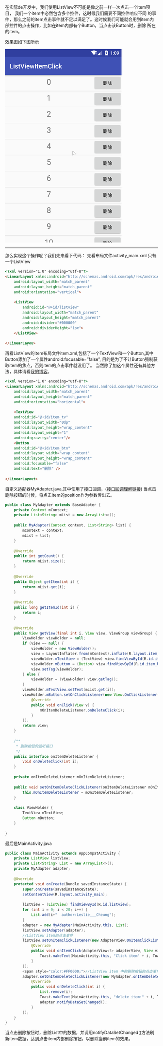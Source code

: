 在实际de开发中，我们使用ListView不可能是像之前一样一次点击一个item项目，
我们一个item中必然包含多个控件，这时候我们需要不同控件响应不同
的事件，那么之前的item点击事件就不足以满足了。这时候我们可能就会用到item内部控件的点击操作，比如在item内部有个Button，当点击该Button时，删除
所在的item。

效果图如下图所示

![itemdeleteclick](https://github.com/love-Leslie-Cheung/Demo-ListViewItemClick/blob/master/show_image/ItemClick.gif)

----------
怎么实现这个操作呢？我们先来看下代码：
先看布局文件activity_main.xml
只有一个ListView
```html
<?xml version="1.0" encoding="utf-8"?>
<LinearLayout xmlns:android="http://schemas.android.com/apk/res/android"
	android:layout_width="match_parent"
	android:layout_height="match_parent"
	android:orientation="vertical">
	
	<ListView
		android:id="@+id/listview"
		android:layout_width="match_parent"
		android:layout_height="match_parent"
		android:divider="#000000"
		android:dividerHeight="1px">
	</ListView>
	
</LinearLayou>
```
再看ListView的item布局文件item.xml,包括了一个TextView和一个Button,其中Button添加了一个属性android:focusable=”false”,
目的是为了不让Button强制获取item的焦点，否则item的点击事件就没用了。
当然除了加这个属性还有其他方法，具体请看[我的博客](https://blog.csdn.net/leslie___cheung/article/details/79721591)。
```html
<?xml version="1.0" encoding="utf-8"?>
<LinearLayout xmlns:android="http://schemas.android.com/apk/res/android"
	android:layout_width="match_parent"
	android:layout_height="match_parent"
	android:orientation="horizontal">
	
	<TextView
	android:id="@+id/item_tv"
	android:layout_width="0dp"
	android:layout_height="wrap_content"
	android:layout_weight="1"
	android:gravity="center"/>
	<Button
	android:id="@+id/item_btn"
	android:layout_width="wrap_content"
	android:layout_height="wrap_content"
	android:focusable="false"
	android:text="删除" />
	
</LinearLayout>
```
自定义适配器MyAdapter.java,其中使用了接口回调，([接口回调理解链接](http://www.importnew.com/19301.html))
当点击删除按钮的时候，将点击item的position作为参数传出去。
```java
public class MyAdapter extends BaseAdapter {  
    private Context mContext;  
    private List<String> mList = new ArrayList<>();  
      
    public MyAdapter(Context context, List<String> list) {  
        mContext = context;  
        mList = list;  
    }  
      
    @Override  
    public int getCount() {  
        return mList.size();  
    }  
      
    @Override  
    public Object getItem(int i) {  
        return mList.get(i);  
    }  
      
    @Override  
    public long getItemId(int i) {  
        return i;  
    }  
      
    @Override  
    public View getView(final int i, View view, ViewGroup viewGroup) {  
        ViewHolder viewHolder = null;  
        if (view == null) {  
            viewHolder = new ViewHolder();  
            view = LayoutInflater.from(mContext).inflate(R.layout.item, null);  
            viewHolder.mTextView = (TextView) view.findViewById(R.id.item_tv);  
            viewHolder.mButton = (Button) view.findViewById(R.id.item_btn);  
            view.setTag(viewHolder);  
        } else {  
            viewHolder = (ViewHolder) view.getTag();  
        }  
        viewHolder.mTextView.setText(mList.get(i));  
        viewHolder.mButton.setOnClickListener(new View.OnClickListener() {  
            @Override  
            public void onClick(View v) {  
                mOnItemDeleteListener.onDeleteClick(i);  
            }  
        });  
        return view;  
    }  
      
    /** 
     * 删除按钮的监听接口 
     */  
    public interface onItemDeleteListener {  
        void onDeleteClick(int i);  
    }  
      
    private onItemDeleteListener mOnItemDeleteListener;  
      
    public void setOnItemDeleteClickListener(onItemDeleteListener mOnItemDeleteListener) {  
        this.mOnItemDeleteListener = mOnItemDeleteListener;  
    }  
      
    class ViewHolder {  
        TextView mTextView;  
        Button mButton;  
    }  
      
}  
```
最后是MainActivity.java
```java
public class MainActivity extends AppCompatActivity {  
    private ListView listView;  
    private List<String> List = new ArrayList<>();  
    private MyAdapter adapter;  
  
    @Override  
    protected void onCreate(Bundle savedInstanceState) {  
        super.onCreate(savedInstanceState);  
        setContentView(R.layout.activity_main);  
  
        listView = (ListView) findViewById(R.id.listview);  
        for (int i = 0; i < 20; i++) {  
            List.add(i+"  author:Leslie___Cheung");  
        }  
        adapter = new MyAdapter(MainActivity.this, List);  
        listView.setAdapter(adapter);  
        //ListView item的点击事件  
        listView.setOnItemClickListener(new AdapterView.OnItemClickListener() {  
            @Override  
            public void onItemClick(AdapterView<?> adapterView, View view, int i, long l) {  
                Toast.makeText(MainActivity.this, "Click item" + i, Toast.LENGTH_SHORT).show();  
            }  
        });  
        <span style="color:#FF0000;">//ListView item 中的删除按钮的点击事件</span>  
        adapter.setOnItemDeleteClickListener(new MyAdapter.onItemDeleteListener() {  
            @Override  
            public void onDeleteClick(int i) {  
                List.remove(i);  
                Toast.makeText(MainActivity.this, "delete item:" + i, Toast.LENGTH_SHORT).show();  
                adapter.notifyDataSetChanged();  
            }  
        });  
    }  
} 
```
当点击删除按钮时，删除List中的数据，并调用notifyDataSetChanged()方法刷新item数据，达到点击item内部删除按钮，以删除当前item的效果。
